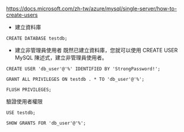 https://docs.microsoft.com/zh-tw/azure/mysql/single-server/how-to-create-users

* 建立資料庫
``` 
CREATE DATABASE testdb;
```

* 建立非管理員使用者
既然已建立資料庫，您就可以使用 CREATE USER MySQL 陳述式，建立非管理員使用者。

```
CREATE USER 'db_user'@'%' IDENTIFIED BY 'StrongPassword!';

GRANT ALL PRIVILEGES ON testdb . * TO 'db_user'@'%';

FLUSH PRIVILEGES;
```

驗證使用者權限

```
USE testdb;

SHOW GRANTS FOR 'db_user'@'%';
```
